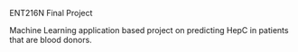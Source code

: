 ENT216N Final Project 

Machine Learning application based project on predicting HepC in patients that are blood donors. 
